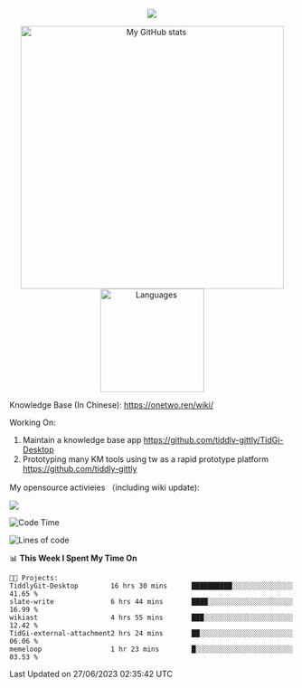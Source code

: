 <a href="https://github.com/linonetwo">
    <p align="center">
        <img src="https://github-profile-trophy.vercel.app/?username=linonetwo&column=7&theme=onedark"/>
    </p>
</a>
<a align="center" href="https://github.com/linonetwo">
  <p align="center">
    <img src="https://github-readme-stats.vercel.app/api?username=linonetwo&show_icons=true&count_private=true" alt="My GitHub stats" width="465"/>
    <img src="https://github-readme-stats.vercel.app/api/top-langs/?username=linonetwo&layout=compact&langs_count=10" alt="Languages" height="183">
  </p>
</a>

Knowledge Base (In Chinese): https://onetwo.ren/wiki/

Working On: 

1. Maintain a knowledge base app https://github.com/tiddly-gittly/TidGi-Desktop
1. Prototyping many KM tools using tw as a rapid prototype platform https://github.com/tiddly-gittly

My opensource activieies （including wiki update):

![](https://visitor-badge.glitch.me/badge?page_id=linonetwo.linonetwo)

<!--START_SECTION:waka-->
![Code Time](http://img.shields.io/badge/Code%20Time-1%2C935%20hrs%2029%20mins-blue)

![Lines of code](https://img.shields.io/badge/From%20Hello%20World%20I%27ve%20Written-51.2%20million%20lines%20of%20code-blue)

📊 **This Week I Spent My Time On** 

```text
🐱‍💻 Projects: 
TiddlyGit-Desktop        16 hrs 30 mins      ██████████░░░░░░░░░░░░░░░   41.65 % 
slate-write              6 hrs 44 mins       ████░░░░░░░░░░░░░░░░░░░░░   16.99 % 
wikiast                  4 hrs 55 mins       ███░░░░░░░░░░░░░░░░░░░░░░   12.42 % 
TidGi-external-attachment2 hrs 24 mins       ██░░░░░░░░░░░░░░░░░░░░░░░   06.06 % 
memeloop                 1 hr 23 mins        █░░░░░░░░░░░░░░░░░░░░░░░░   03.53 % 
```


 Last Updated on 27/06/2023 02:35:42 UTC
<!--END_SECTION:waka-->
